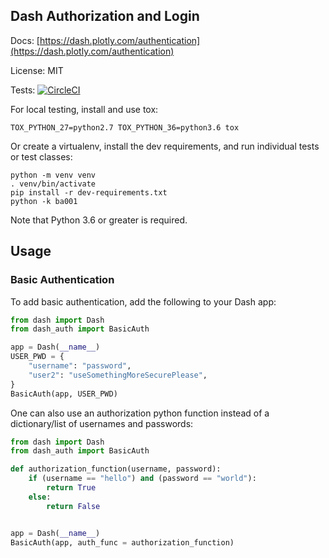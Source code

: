 ## Dash Authorization and Login

Docs: [https://dash.plotly.com/authentication](https://dash.plotly.com/authentication)

License: MIT

Tests: [![CircleCI](https://circleci.com/gh/plotly/dash-auth.svg?style=svg)](https://circleci.com/gh/plotly/dash-auth)

For local testing, install and use tox:

```
TOX_PYTHON_27=python2.7 TOX_PYTHON_36=python3.6 tox
```

Or create a virtualenv, install the dev requirements, and run individual
tests or test classes:

```
python -m venv venv
. venv/bin/activate
pip install -r dev-requirements.txt
python -k ba001
```

Note that Python 3.6 or greater is required.

## Usage

### Basic Authentication

To add basic authentication, add the following to your Dash app:

```python
from dash import Dash
from dash_auth import BasicAuth

app = Dash(__name__)
USER_PWD = {
    "username": "password",
    "user2": "useSomethingMoreSecurePlease",
}
BasicAuth(app, USER_PWD)
```

One can also use an authorization python function instead of a dictionary/list of usernames and passwords:

```python
from dash import Dash
from dash_auth import BasicAuth

def authorization_function(username, password):
    if (username == "hello") and (password == "world"):
        return True
    else:
        return False


app = Dash(__name__)
BasicAuth(app, auth_func = authorization_function)
```